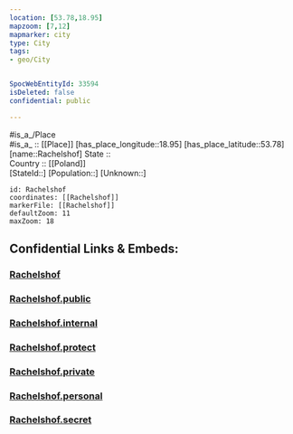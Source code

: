 ```yaml
---
location: [53.78,18.95] 
mapzoom: [7,12] 
mapmarker: city 
type: City
tags:
- geo/City


SpocWebEntityId: 33594
isDeleted: false
confidential: public

---
```

#is_a_/Place  
#is_a_ :: [[Place]] 
[has_place_longitude::18.95] 
[has_place_latitude::53.78] 
[name::Rachelshof] 
State ::  
Country :: [[Poland]]  
[StateId::] 
[Population::] 
[Unknown::] 


```leaflet
id: Rachelshof
coordinates: [[Rachelshof]] 
markerFile: [[Rachelshof]] 
defaultZoom: 11 
maxZoom: 18
```


## Confidential Links & Embeds: 

### [Rachelshof](/_Standards/Earth/Continent/Europe/Europe~East/Poland/Provinces~Poland/Pomeranian/City/Rachelshof.md) 

### [Rachelshof.public](/_public/Earth/Continent/Europe/Europe~East/Poland/Provinces~Poland/Pomeranian/City/Rachelshof.public.md) 

### [Rachelshof.internal](/_internal/Earth/Continent/Europe/Europe~East/Poland/Provinces~Poland/Pomeranian/City/Rachelshof.internal.md) 

### [Rachelshof.protect](/_protect/Earth/Continent/Europe/Europe~East/Poland/Provinces~Poland/Pomeranian/City/Rachelshof.protect.md) 

### [Rachelshof.private](/_private/Earth/Continent/Europe/Europe~East/Poland/Provinces~Poland/Pomeranian/City/Rachelshof.private.md) 

### [Rachelshof.personal](/_personal/Earth/Continent/Europe/Europe~East/Poland/Provinces~Poland/Pomeranian/City/Rachelshof.personal.md) 

### [Rachelshof.secret](/_secret/Earth/Continent/Europe/Europe~East/Poland/Provinces~Poland/Pomeranian/City/Rachelshof.secret.md)

